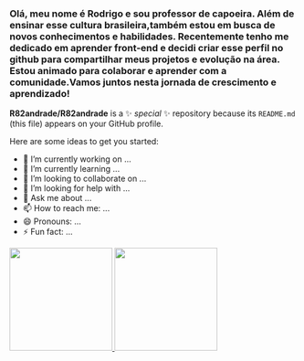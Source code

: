 ### Olá, meu nome é Rodrigo e sou professor de capoeira. Além de ensinar esse cultura brasileira,também estou em busca de novos conhecimentos e habilidades. Recentemente tenho me dedicado em aprender front-end e decidi criar esse perfil no github para compartilhar meus projetos e evolução na área. Estou animado para colaborar e aprender com a comunidade.Vamos juntos nesta jornada de crescimento e aprendizado!

**R82andrade/R82andrade** is a ✨ _special_ ✨ repository because its `README.md` (this file) appears on your GitHub profile.

Here are some ideas to get you started:

- 🔭 I’m currently working on ...
- 🌱 I’m currently learning ...
- 👯 I’m looking to collaborate on ...
- 🤔 I’m looking for help with ...
- 💬 Ask me about ...
- 📫 How to reach me: ...
- 😄 Pronouns: ...
- ⚡ Fun fact: ...


<div align="between">
    <a href="https://github.com/professorsoares">
      <img height="180em" src="https://github-readme-stats.vercel.app/api?username=R82andrade&theme=light&show_icons=true" />
      <img height="180em" src="https://github-readme-stats.vercel.app/api/top-langs/?username=R82andrade&theme=light&show_icons=true&layout=compact"/>
    </a>
  </div>
